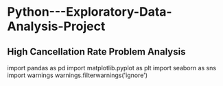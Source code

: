 # Python---Exploratory-Data-Analysis-Project
## High Cancellation Rate Problem Analysis
import pandas as pd
import matplotlib.pyplot as plt
import seaborn as sns
import warnings
warnings.filterwarnings('ignore')
